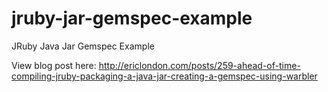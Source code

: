 jruby-jar-gemspec-example
=========================

JRuby Java Jar Gemspec Example

View blog post here: http://ericlondon.com/posts/259-ahead-of-time-compiling-jruby-packaging-a-java-jar-creating-a-gemspec-using-warbler
